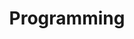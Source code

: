 ---
layout: list

title: Programming
slug: programming
permalink: /programming/
no_groups: true

description: > 
  프로그래밍에 관한 온갖 잡다한 글들!

sitemap : false
---